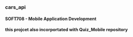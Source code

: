 ### cars_api
#### SOFT708 - Mobile Application Development
#### this projcet also incorportated with Quiz_Mobile repository 